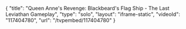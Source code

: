 {
    "title": "Queen Anne's Revenge: Blackbeard's Flag Ship - The Last Leviathan Gameplay",
    "type": "solo",
    "layout": "iframe-static",
    "videoId": "117404780",
    "url": "\/tvpembed\/117404780"
}